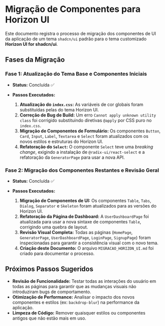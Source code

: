# Migração de Componentes para Horizon UI

Este documento registra o processo de migração dos componentes de UI da aplicação de um tema `shadcn/ui` padrão para o tema customizado **Horizon UI for shadcn/ui**.

## Fases da Migração

### Fase 1: Atualização do Tema Base e Componentes Iniciais
- **Status:** Concluída ✅

- **Passos Executados:**
  1.  **Atualização do `index.css`:** As variáveis de cor globais foram substituídas pelas do tema Horizon UI.
  2.  **Correção de Bug de Build:** Um erro `Cannot apply unknown utility class` foi corrigido substituindo diretivas `@apply` por CSS puro no `index.css`.
  3.  **Migração de Componentes de Formulário:** Os componentes `Button`, `Card`, `Input`, `Label`, `Textarea` e `Select` foram atualizados com os novos estilos e estruturas do Horizon UI.
  4.  **Refatoração do `Select`:** O componente `Select` teve uma *breaking change*, exigindo a instalação de `@radix-ui/react-select` e a refatoração da `GeneratorPage` para usar a nova API.

### Fase 2: Migração dos Componentes Restantes e Revisão Geral
- **Status:** Concluída ✅

- **Passos Executados:**
  1.  **Migração de Componentes de UI:** Os componentes `Table`, `Tabs`, `Dialog`, `Separator` e `Skeleton` foram atualizados para as versões do Horizon UI.
  2.  **Refatoração da Página de Dashboard:** A `UserDashboardPage` foi atualizada para usar a nova sintaxe de componentes `Table`, corrigindo uma quebra de layout.
  3.  **Revisão Visual Completa:** Todas as páginas (`HomePage`, `GeneratorPage`, `UserDashboardPage`, `LoginPage`, `SignupPage`) foram inspecionadas para garantir a consistência visual com o novo tema.
  4.  **Criação deste Documento:** O arquivo `MIGRACAO_HORIZON_UI.md` foi criado para documentar o processo.

## Próximos Passos Sugeridos

- **Revisão de Funcionalidade:** Testar todas as interações do usuário em todas as páginas para garantir que as mudanças visuais não introduziram bugs de comportamento.
- **Otimização de Performance:** Analisar o impacto dos novos componentes e estilos (ex: `backdrop-blur`) na performance da aplicação.
- **Limpeza de Código:** Remover quaisquer estilos ou componentes antigos que não estão mais em uso. 
